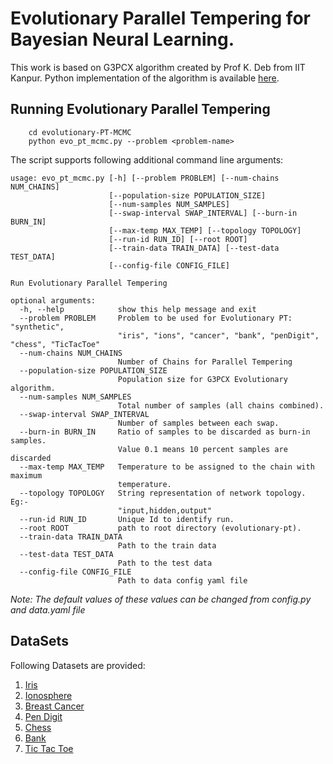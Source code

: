 # Evolutionary Parallel Tempering for Bayesian Neural Learning.

This work is based on G3PCX algorithm created by Prof K. Deb from IIT Kanpur.
Python implementation of the algorithm is available [here](https://github.com/rohitash-chandra/G3PCX-evoalg-py
"G3PCX").

## Running Evolutionary Parallel Tempering
```
    cd evolutionary-PT-MCMC
    python evo_pt_mcmc.py --problem <problem-name>
```

The script supports following additional command line arguments:
```
usage: evo_pt_mcmc.py [-h] [--problem PROBLEM] [--num-chains NUM_CHAINS]
                      [--population-size POPULATION_SIZE]
                      [--num-samples NUM_SAMPLES]
                      [--swap-interval SWAP_INTERVAL] [--burn-in BURN_IN]
                      [--max-temp MAX_TEMP] [--topology TOPOLOGY]
                      [--run-id RUN_ID] [--root ROOT]
                      [--train-data TRAIN_DATA] [--test-data TEST_DATA]
                      [--config-file CONFIG_FILE]

Run Evolutionary Parallel Tempering

optional arguments:
  -h, --help            show this help message and exit
  --problem PROBLEM     Problem to be used for Evolutionary PT: "synthetic",
                        "iris", "ions", "cancer", "bank", "penDigit", "chess", "TicTacToe"
  --num-chains NUM_CHAINS
                        Number of Chains for Parallel Tempering
  --population-size POPULATION_SIZE
                        Population size for G3PCX Evolutionary algorithm.
  --num-samples NUM_SAMPLES
                        Total number of samples (all chains combined).
  --swap-interval SWAP_INTERVAL
                        Number of samples between each swap.
  --burn-in BURN_IN     Ratio of samples to be discarded as burn-in samples.
                        Value 0.1 means 10 percent samples are discarded
  --max-temp MAX_TEMP   Temperature to be assigned to the chain with maximum
                        temperature.
  --topology TOPOLOGY   String representation of network topology. Eg:-
                        "input,hidden,output"
  --run-id RUN_ID       Unique Id to identify run.
  --root ROOT           path to root directory (evolutionary-pt).
  --train-data TRAIN_DATA
                        Path to the train data
  --test-data TEST_DATA
                        Path to the test data
  --config-file CONFIG_FILE
                        Path to data config yaml file
```

*Note: The default values of these values can be changed from config.py and data.yaml file*

## DataSets
Following Datasets are provided:
1. [Iris](https://archive.ics.uci.edu/ml/datasets/iris)
2. [Ionosphere](https://archive.ics.uci.edu/ml/datasets/ionosphere)
3. [Breast Cancer](https://archive.ics.uci.edu/ml/datasets/breast+cancer+wisconsin+%28original%29)
4. [Pen Digit](https://archive.ics.uci.edu/ml/datasets/Pen-Based+Recognition+of+Handwritten+Digits)
5. [Chess]()
6. [Bank]()
7. [Tic Tac Toe](https://archive.ics.uci.edu/ml/datasets/Tic-Tac-Toe+Endgame)

